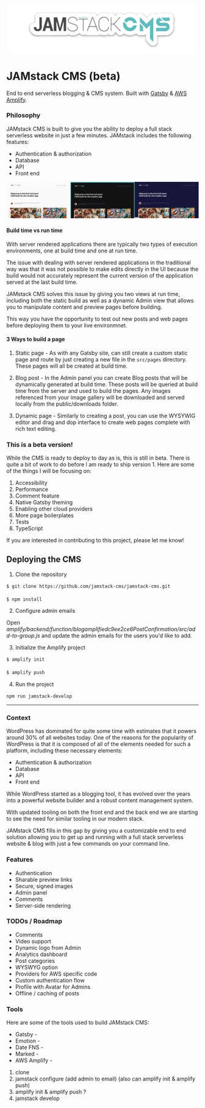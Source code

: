 ![](jamstackcms.jpg)

# JAMstack CMS (beta)

End to end serverless blogging & CMS system. Built with [Gatsby](https://www.gatsbyjs.org/) & [AWS Amplify](https://aws-amplify.github.io/).

### Philosophy

JAMstack CMS is built to give you the ability to deploy a full stack serverless website in just a few minutes. JAMstack includes the following features:

- Authentication & authorization
- Database
- API
- Front end

![](screens.jpg)

#### Build time vs run time

With server rendered applications there are typically two types of execution environments, one at build time and one at run time.

The issue with dealing with server rendered applications in the traditional way was that it was not possible to make edits directly in the UI because the build would not accurately represent the current version of the application served at the last build time.

JAMstack CMS solves this issue by giving you two views at run time, including both the static build as well as a dynamic Admin view that allows you to manipulate content and preview pages before building.

This way you have the opportunity to test out new posts and web pages before deploying them to your live environmnet.

#### 3 Ways to build a page

1. Static page - As with any Gatsby site, can still create a custom static page and route by just creating a new file in the `src/pages` directory. These pages will all be created at build time.

2. Blog post - In the Admin panel you can create Blog posts that will be dynamically generated at build time. These posts will be queried at build time from the server and used to build the pages. Any images referenced from your image gallery will be downloaded and served locally from the public/downloads folder.

3. Dynamic page - Similarly to creating a post, you can use the WYSYWIG editor and drag and dop interface to create web pages complete with rich text editing.


### This is a beta version!

While the CMS is ready to deploy to day as is, this is still in beta. There is quite a bit of work to do before I am ready to ship version 1. Here are some of the things I will be focusing on:

1. Accessibility
2. Performance
3. Comment feature
4. Native Gatsby theming
5. Enabling other cloud providers
6. More page boilerplates
7. Tests
8. TypeScript

If you are interested in contributing to this project, please let me know!

## Deploying the CMS

1. Clone the repository

```sh
$ git clone https://github.com/jamstack-cms/jamstack-cms.git

$ npm install
```

2. Configure admin emails

Open *amplify/backend/function/blogamplifiedc9ee2ce6PostConfirmation/src/add-to-group.js* and update the admin emails for the users you'd like to add.

3. Initialize the Amplify project

```sh
$ amplify init

$ amplify push
```

4. Run the project

```sh
npm run jamstack-develop
```

---

### Context

WordPress has dominated for quite some time with estimates that it powers around 30% of all websites today. One of the reasons for the popularity of WordPress is that it is composed of all of the elements needed for such a platform, including these necessary elements:

- Authentication & authorization
- Database
- API
- Front end

While WordPress started as a blogging tool, it has evolved over the years into a powerful website builder and a robust content management system.

With updated tooling on both the front end and the back end we are starting to see the need for similar tooling in our modern stack.

JAMstack CMS fills in this gap by giving you a customizable end to end solution allowing you to get up and running with a full stack serverless website & blog with just a few commands on your command line.

### Features

- Authentication
- Sharable preview links
- Secure, signed images
- Admin panel
- Comments
- Server-side rendering

### TODOs / Roadmap

- Comments
- Video support
- Dynamic logo from Admin
- Analytics dashboard
- Post categories
- WYSWYG option
- Providers for AWS specific code
- Custom authentication flow
- Profile with Avatar for Admins
- Offline / caching of posts

### Tools

Here are some of the tools used to build JAMstack CMS:
- Gatsby -
- Emotion - 
- Date FNS - 
- Marked - 
- AWS Amplify -

1. clone
2. jamstack configure (add admin to email) (also can amplify init & amplify push)
3. amplify init & amplify push ?
4. jamstack develop